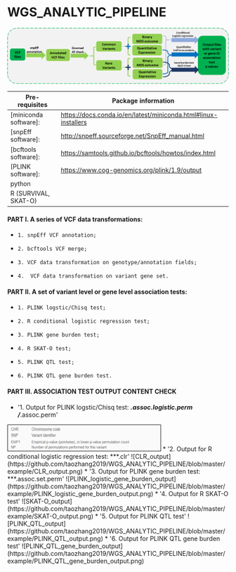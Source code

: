 # WGS_ANALYTIC_PIPELINE 
![WGS_WORKFLOW](https://github.com/taozhang2019/WGS_ANALYTIC_PIPELINE/blob/master/WGS_WORKFLOW.png)

|Pre- requisites|Package information|
|---------------|---------------|
|[miniconda software]: | https://docs.conda.io/en/latest/miniconda.html#linux-installers |
| [snpEff software]: | http://snpeff.sourceforge.net/SnpEff_manual.html  |
| [bcftools software]: | https://samtools.github.io/bcftools/howtos/index.html  | 
| [PLINK software]: | https://www.cog-genomics.org/plink/1.9/output |
| python |
| R (SURVIVAL, SKAT-O) | 

  
#### PART I. A series of VCF data transformations:

* `1. snpEff VCF annotation;`

* `2. bcftools VCF merge;`

* `3. VCF data transformation on genotype/annotation fields;`

* `4.  VCF data transformation on variant gene set.`


#### PART II. A set of variant level or gene level association tests:

* `1. PLINK logstic/Chisq test;`

* `2. R conditional logistic regression test;`

* `3. PLINK gene burden test;`

* `4. R SKAT-O test;`

* `5. PLINK QTL test;`

* `6. PLINK QTL gene burden test.`

  
#### PART III. ASSOCIATION TEST OUTPUT CONTENT CHECK

* '1. Output for PLINK logstic/Chisq test: ***.assoc.logistic.perm /***.assoc.perm'
<img src="https://github.com/taozhang2019/WGS_ANALYTIC_PIPELINE/blob/master/example/PLINK_logistic_output.png" width="350">
* '2. Output for R conditional logistic regression test: ***.clr'
![CLR_output](https://github.com/taozhang2019/WGS_ANALYTIC_PIPELINE/blob/master/example/CLR_output.png)
* '3. Output for PLINK gene burden test: ***.assoc.set.perm'
![PLINK_logistic_gene_burden_output](https://github.com/taozhang2019/WGS_ANALYTIC_PIPELINE/blob/master/example/PLINK_logistic_gene_burden_output.png) 
* '4. Output for R SKAT-O test'
![SKAT-O_output](https://github.com/taozhang2019/WGS_ANALYTIC_PIPELINE/blob/master/example/SKAT-O_output.png)
* '5. Output for PLINK QTL test'
![PLINK_QTL_output](https://github.com/taozhang2019/WGS_ANALYTIC_PIPELINE/blob/master/example/PLINK_QTL_output.png) 
* '6. Output for PLINK QTL gene burden test'
![PLINK_QTL_gene_burden_output](https://github.com/taozhang2019/WGS_ANALYTIC_PIPELINE/blob/master/example/PLINK_QTL_gene_burden_output.png)

